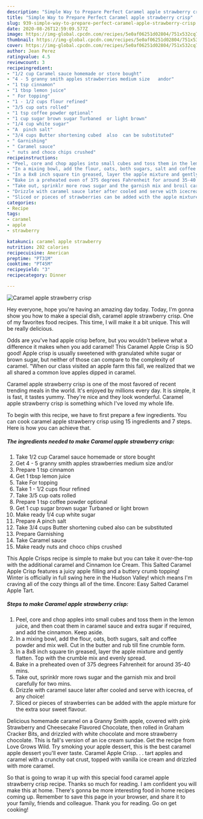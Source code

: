 ```yaml
---
description: "Simple Way to Prepare Perfect Caramel apple strawberry crisp"
title: "Simple Way to Prepare Perfect Caramel apple strawberry crisp"
slug: 939-simple-way-to-prepare-perfect-caramel-apple-strawberry-crisp
date: 2020-08-26T12:59:09.577Z
image: https://img-global.cpcdn.com/recipes/5e0af06251d02804/751x532cq70/caramel-apple-strawberry-crisp-recipe-main-photo.jpg
thumbnail: https://img-global.cpcdn.com/recipes/5e0af06251d02804/751x532cq70/caramel-apple-strawberry-crisp-recipe-main-photo.jpg
cover: https://img-global.cpcdn.com/recipes/5e0af06251d02804/751x532cq70/caramel-apple-strawberry-crisp-recipe-main-photo.jpg
author: Jean Perez
ratingvalue: 4.5
reviewcount: 3
recipeingredient:
- "1/2 cup Caramel sauce homemade or store bought"
- "4 - 5 granny smith apples strawberries medium size   andor"
- "1 tsp cinnamon"
- "1 tbsp lemon juice"
- " For topping"
- "1 - 1/2 cups flour refined"
- "3/5 cup oats rolled"
- "1 tsp coffee powder optional"
- "1 cup sugar brown sugar Turbaned  or light brown"
- "1/4 cup white sugar"
- "A  pinch salt"
- "3/4 cups Butter shortening cubed  also  can be substituted"
- " Garnishing"
- " Caramel sauce"
- " nuts and choco chips crushed"
recipeinstructions:
- "Peel, core and chop apples into small cubes and toss them in the lemon juice, and then coat them in caramel sauce and extra sugar if required, and add the cinnamon. Keep aside."
- "In a mixing bowl, add the flour, oats, both sugars, salt and coffee powder and mix well. Cut in the butter and rub till fine crumble form."
- "In a 8x8 inch square tin greased, layer the apple mixture and gently flatten. Top with the crumble mix and evenly spread."
- "Bake in a preheated oven of 375 degrees Fahrenheit for around 35-40 mins."
- "Take out, sprinklr more rows sugar and the garnish mix and broil carefully for two mins."
- "Drizzle with caramel sauce later after cooled and serve with icecrea, of any choice!"
- "Sliced or pieces of strawberries can be added with the apple mixture for the extra sour sweet flavour."
categories:
- Recipe
tags:
- caramel
- apple
- strawberry

katakunci: caramel apple strawberry 
nutrition: 202 calories
recipecuisine: American
preptime: "PT31M"
cooktime: "PT45M"
recipeyield: "3"
recipecategory: Dinner

---
```



![Caramel apple strawberry crisp](https://img-global.cpcdn.com/recipes/5e0af06251d02804/751x532cq70/caramel-apple-strawberry-crisp-recipe-main-photo.jpg)

Hey everyone, hope you're having an amazing day today. Today, I'm gonna show you how to make a special dish, caramel apple strawberry crisp. One of my favorites food recipes. This time, I will make it a bit unique. This will be really delicious.

Odds are you&#39;ve had apple crisp before, but you wouldn&#39;t believe what a difference it makes when you add caramel! This Caramel Apple Crisp is SO good! Apple crisp is usually sweetened with granulated white sugar or brown sugar, but neither of those can compare to the complexity of caramel. &#34;When our class visited an apple farm this fall, we realized that we all shared a common love apples dipped in caramel.

Caramel apple strawberry crisp is one of the most favored of recent trending meals in the world. It's enjoyed by millions every day. It is simple, it is fast, it tastes yummy. They're nice and they look wonderful. Caramel apple strawberry crisp is something which I've loved my whole life.


To begin with this recipe, we have to first prepare a few ingredients. You can cook caramel apple strawberry crisp using 15 ingredients and 7 steps. Here is how you can achieve that.

<!--inarticleads1-->

##### The ingredients needed to make Caramel apple strawberry crisp:

1. Take 1/2 cup Caramel sauce homemade or store bought
1. Get 4 - 5 granny smith apples strawberries medium size   and/or
1. Prepare 1 tsp cinnamon
1. Get 1 tbsp lemon juice
1. Take  For topping
1. Take 1 - 1/2 cups flour refined
1. Take 3/5 cup oats rolled
1. Prepare 1 tsp coffee powder optional
1. Get 1 cup sugar brown sugar Turbaned  or light brown
1. Make ready 1/4 cup white sugar
1. Prepare A  pinch salt
1. Take 3/4 cups Butter shortening cubed  also  can be substituted
1. Prepare  Garnishing
1. Take  Caramel sauce
1. Make ready  nuts and choco chips crushed


This Apple Crisps recipe is simple to make but you can take it over-the-top with the additional caramel and Cinnamon Ice Cream. This Salted Caramel Apple Crisp features a juicy apple filling and a buttery crumb topping! Winter is officially in full swing here in the Hudson Valley! which means I&#39;m craving all of the cozy things all of the time. Encore: Easy Salted Caramel Apple Tart. 

<!--inarticleads2-->

##### Steps to make Caramel apple strawberry crisp:

1. Peel, core and chop apples into small cubes and toss them in the lemon juice, and then coat them in caramel sauce and extra sugar if required, and add the cinnamon. Keep aside.
1. In a mixing bowl, add the flour, oats, both sugars, salt and coffee powder and mix well. Cut in the butter and rub till fine crumble form.
1. In a 8x8 inch square tin greased, layer the apple mixture and gently flatten. Top with the crumble mix and evenly spread.
1. Bake in a preheated oven of 375 degrees Fahrenheit for around 35-40 mins.
1. Take out, sprinklr more rows sugar and the garnish mix and broil carefully for two mins.
1. Drizzle with caramel sauce later after cooled and serve with icecrea, of any choice!
1. Sliced or pieces of strawberries can be added with the apple mixture for the extra sour sweet flavour.


Delicious homemade caramel on a Granny Smith apple, covered with pink Strawberry and Cheesecake Flavored Chocolate, then rolled in Graham Cracker Bits, and drizzled with white chocolate and more strawberry chocolate. This is fall&#39;s version of an ice cream sundae. Get the recipe from Love Grows Wild. Try smoking your apple dessert, this is the best caramel apple dessert you&#39;ll ever taste. Caramel Apple Crisp. . . tart apples and caramel with a crunchy oat crust, topped with vanilla ice cream and drizzled with more caramel. 

So that is going to wrap it up with this special food caramel apple strawberry crisp recipe. Thanks so much for reading. I am confident you will make this at home. There's gonna be more interesting food in home recipes coming up. Remember to save this page in your browser, and share it to your family, friends and colleague. Thank you for reading. Go on get cooking!
